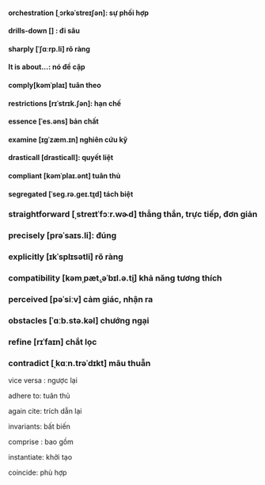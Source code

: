 #### orchestration [ˌɔrkəˈstreɪʃən]: sự phối hợp

#### drills-down [] : đi sâu

#### sharply [ˈʃɑːrp.li] rõ ràng

#### It is about...: nó đề cập

#### comply[kəmˈplaɪ] tuân theo

#### restrictions [rɪˈstrɪk.ʃən]: hạn chế

#### essence [ˈes.əns] bản chất

#### examine [ɪɡˈzæm.ɪn] nghiên cứu kỹ

#### drasticall [drasticall]: quyết liệt

#### compliant [kəmˈplaɪ.ənt] tuân thủ

#### segregated [ˈseɡ.rə.ɡeɪ.t̬ɪd] tách biệt

### straightforward [ˌstreɪtˈfɔːr.wɚd] thẳng thắn, trực tiếp, đơn giản

### precisely [prəˈsaɪs.li]: đúng

### explicitly [ɪkˈsplɪsətli] rõ ràng

### compatibility [kəmˌpæt̬.əˈbɪl.ə.t̬i] khả năng tương thích

### perceived [pəˈsiːv] cảm giác, nhận ra

### obstacles [ˈɑːb.stə.kəl] chướng ngại

### refine [rɪˈfaɪn] chắt lọc

### contradict [ˌkɑːn.trəˈdɪkt] mâu thuẫn

vice versa : ngược lại

adhere to: tuân thủ

again cite: trích dẫn lại

invariants: bất biến

comprise : bao gồm

instantiate: khởi tạo

coincide: phù hợp

